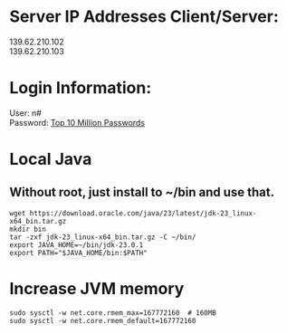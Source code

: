 # Server IP Addresses Client/Server:

139.62.210.102  
139.62.210.103

# Login Information:

User: n#  
Password:  [Top 10 Million Passwords](https://github.com/danielmiessler/SecLists/blob/master/Passwords/Common-Credentials/10-million-password-list-top-1000000.txt)

# Local Java
## Without root, just install to ~/bin and use that.
```
wget https://download.oracle.com/java/23/latest/jdk-23_linux-x64_bin.tar.gz
mkdir bin
tar -zxf jdk-23_linux-x64_bin.tar.gz -C ~/bin/
export JAVA_HOME=~/bin/jdk-23.0.1  
export PATH="$JAVA_HOME/bin:$PATH"  
```

# Increase JVM memory

```
sudo sysctl -w net.core.rmem_max=167772160  # 160MB  
sudo sysctl -w net.core.rmem_default=167772160
```
